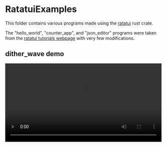 # RatatuiExamples

This folder contains various programs made using the [ratatui](https://ratatui.rs/) rust crate.

The "hello_world", "counter_app", and "json_editor" programs were taken from the [ratatui tutorials webpage](https://ratatui.rs/tutorials/) with very few modifications.

## dither_wave demo
<video loop src="demo.mp4" width=500></video>

